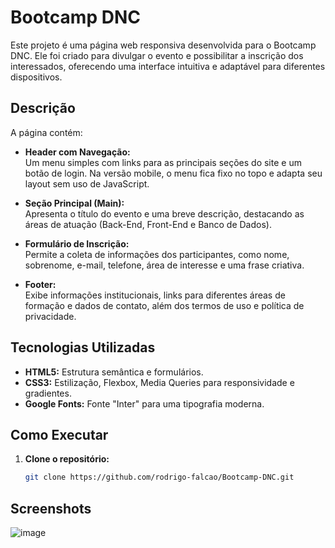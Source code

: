 # Bootcamp DNC

Este projeto é uma página web responsiva desenvolvida para o Bootcamp DNC. Ele foi criado para divulgar o evento e possibilitar a inscrição dos interessados, oferecendo uma interface intuitiva e adaptável para diferentes dispositivos.

## Descrição

A página contém:

- **Header com Navegação:**  
  Um menu simples com links para as principais seções do site e um botão de login. Na versão mobile, o menu fica fixo no topo e adapta seu layout sem uso de JavaScript.

- **Seção Principal (Main):**  
  Apresenta o título do evento e uma breve descrição, destacando as áreas de atuação (Back-End, Front-End e Banco de Dados).

- **Formulário de Inscrição:**  
  Permite a coleta de informações dos participantes, como nome, sobrenome, e-mail, telefone, área de interesse e uma frase criativa.

- **Footer:**  
  Exibe informações institucionais, links para diferentes áreas de formação e dados de contato, além dos termos de uso e política de privacidade.

## Tecnologias Utilizadas

- **HTML5:** Estrutura semântica e formulários.
- **CSS3:** Estilização, Flexbox, Media Queries para responsividade e gradientes.
- **Google Fonts:** Fonte "Inter" para uma tipografia moderna.

## Como Executar

1. **Clone o repositório:**

   ```bash
   git clone https://github.com/rodrigo-falcao/Bootcamp-DNC.git

## Screenshots

![image](https://github.com/user-attachments/assets/df20e368-235c-4ca3-a552-333b6e29888a)

